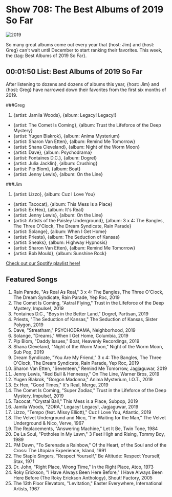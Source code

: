 

# Show 708: The Best Albums of 2019 So Far

![2019](https://sound-images.s3.amazonaws.com/images/2019/sound_opinions_presents_.png)

So many great albums come out every year that {host: Jim} and {host: Greg} can't wait until December to start ranking their favorites. This week, the {tag: Best Albums of 2019 So Far}.


## 00:01:50 List: Best Albums of 2019 So Far
After listening to dozens and dozens of albums this year, {host: Jim} and {host: Greg} have narrowed down their favorites from the first six months of 2019.

###Greg
1. {artist: Jamila Woods}, {album: Legacy! Legacy!}
- {artist: The Comet Is Coming}, {album: Trust the Lifeforce of the Deep Mystery}
- {artist: Yugen Blakrok}, {album: Anima Mysterium}
- {artist: Sharon Van Etten}, {album: Remind Me Tomorrow}
- {artist: Shana Cleveland}, {album: Night of the Worm Moon}
- {artist: Dave}, {album: Psychodrama}
- {artist: Fontaines D.C.}, {album: Dogrel}
- {artist: Julia Jacklin}, {album: Crushing}
- {artist: Pip Blom}, {album: Boat}
- {artist: Jenny Lewis}, {album: On the Line}

###Jim
1. {artist: Lizzo}, {album: Cuz I Love You}
- {artist: Tacocat}, {album: This Mess Is a Place}
- {artist: Ex Hex}, {album: It's Real}
- {artist: Jenny Lewis}, {album: On the Line}
- {artist: Artists of the Paisley Underground}, {album: 3 x 4: The Bangles, The Three O'Clock, The Dream Syndicate, Rain Parade}
- {artist: Solange}, {album: When I Get Home}
- {artist: Priests}, {album: The Seduction of Kansas}
- {artist: Sneaks}, {album: Highway Hypnosis}
- {artist: Sharon Van Etten}, {album: Remind Me Tomorrow}
- {artist: Bob Mould}, {album: Sunshine Rock}

[Check out our Spotify playlist here!](https://open.spotify.com/playlist/4Y4CaHiWRGYZiaa6XiHDkf) 

## Featured Songs
1. Rain Parade, "As Real As Real," 3 x 4: The Bangles, The Three O'Clock, The Dream Syndicate, Rain Parade, Yep Roc, 2019
1. The Comet Is Coming, "Astral Flying," Trust in the Lifeforce of the Deep Mystery, Impulse!, 2019
1. Fontaines D.C., "Boys in the Better Land," Dogrel, Partisan, 2019
1. Priests, "The Seduction of Kansas," The Seduction of Kansas, Sister Polygon, 2019
1. Dave, "Streatham," PSYCHODRAMA, Neighborhood, 2019
1. Solange, "Dreams," When I Get Home, Columbia, 2019
1. Pip Blom, "Daddy Issues," Boat, Heavenly Recordings, 2019
1. Shana Cleveland, "Night of the Worm Moon," Night of the Worm Moon, Sub Pop, 2019
1. Dream Syndicate, "You Are My Friend," 3 x 4: The Bangles, The Three O'Clock, The Dream Syndicate, Rain Parade, Yep Roc, 2019
1. Sharon Van Etten, "Seventeen," Remind Me Tomorrow, Jagjaguwar, 2019
1. Jenny Lewis, "Red Bull & Hennessy," On The Line, Warner Bros, 2019
1. Yugen Blakrok, "Gorgon Madonna," Anima Mysterium, I.O.T., 2019
1. Ex Hex, "Good Times," It's Real, Merge, 2019
1. The Comet Is Coming, "Super Zodiac," Trust in the Lifeforce of the Deep Mystery, Impulse!, 2019
1. Tacocat, "Crystal Ball," This Mess is a Place, Subpop, 2019
1. Jamila Woods, "ZORA," Legacy! Legacy!, Jagjaguwar, 2019
1. Lizzo, "Tempo (feat. Missy Elliott)," Cuz I Love You, Atlantic, 2019
1. The Velvet Underground and Nico, "I'm Waiting for the Man," The Velvet Underground & Nico, Verve, 1967
1. The Replacements, "Answering Machine," Let It Be, Twin Tone, 1984
1. De La Soul, "Potholes In My Lawn," 3 Feet High and Rising, Tommy Boy, 1989
1. PM Dawn, "To Serenade a Rainbow," Of the Heart, of the Soul and of the Cross: The Utopian Experience, Island, 1991
1. The Staple Singers, "Respect Yourself," Be Altitude: Respect Yourself, Stax, 1971
1. Dr. John, "Right Place, Wrong Time," In the Right Place, Atco, 1973
1. Roky Erickson, "I Have Always Been Here Before," I Have Always Been Here Before (The Roky Erickson Anthology), Shout! Factory, 2005
1. The 13th Floor Elevators, "Levitation," Easter Everywhere, International Artists, 1967
